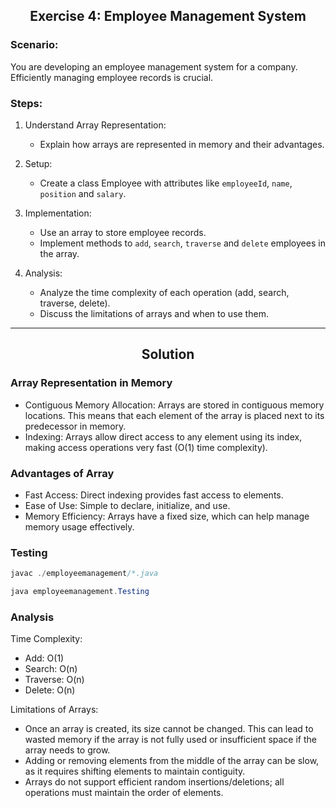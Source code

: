 <h2 align="center">Exercise 4: Employee Management System</h2>

### Scenario:
You are developing an employee management system for a company. Efficiently managing employee records is crucial.

### Steps:
1. Understand Array Representation:
    - Explain how arrays are represented in memory and their advantages.

2. Setup:
    - Create a class Employee with attributes like `employeeId`, `name`, `position` and `salary`.

3. Implementation:
    - Use an array to store employee records.
    - Implement methods to `add`, `search`, `traverse` and `delete` employees in the array.

4. Analysis:
    - Analyze the time complexity of each operation (add, search, traverse, delete).
    - Discuss the limitations of arrays and when to use them.





---

<h2 align="center">Solution</h2>


### Array Representation in Memory

- Contiguous Memory Allocation: Arrays are stored in contiguous memory locations. This means that each element of the array is placed next to its predecessor in memory.
- Indexing: Arrays allow direct access to any element using its index, making access operations very fast (O(1) time complexity).


### Advantages of Array
- Fast Access: Direct indexing provides fast access to elements.
- Ease of Use: Simple to declare, initialize, and use.
- Memory Efficiency: Arrays have a fixed size, which can help manage memory usage effectively.


### Testing

```java
javac ./employeemanagement/*.java
```

```java
java employeemanagement.Testing
```

### Analysis


Time Complexity:
- Add: O(1)
- Search: O(n)
- Traverse: O(n)
- Delete: O(n)

Limitations of Arrays:
- Once an array is created, its size cannot be changed. This can lead to wasted memory if the array is not fully used or insufficient space if the array needs to grow.
- Adding or removing elements from the middle of the array can be slow, as it requires shifting elements to maintain contiguity.
- Arrays do not support efficient random insertions/deletions; all operations must maintain the order of elements.